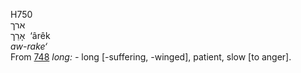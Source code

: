 <body>
  <p>H750<br>  ארך  <br> אָרֵך  ‎  ‘ârêk  <br><i>aw-rake‘ </i><br>From <a href="h0748.htm">748</a>  <i>long: - </i>long [-suffering, -winged], patient, slow [to anger].<br></p>
 </body>